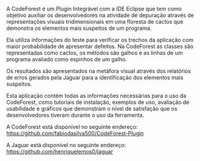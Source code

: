 A CodeForest é um Plugin Integrável com a IDE Eclipse que tem como objetivo auxiliar os desenvolvedores na atividade de depuração através de representações visuais tridimensionais em uma floresta de cactos que demonstra os elementos mais suspeitos de um programa.

Ela utiliza informações do teste para verificar os trechos da aplicação com maior probabilidade de apresentar defeitos. Na CodeForest as classes são representadas como cactos, os métodos são galhos e as linhas de um programa avaliado como espinhos de um galho.

Os resultados são apresentados na metáfora visual através dos relatórios de erros gerados pela Jaguar para a identificação dos elementos mais suspeitos.

Esta aplicação contém todas as informações necessárias para o uso da CodeForest, como tutoriais de instalação, exemplos de uso, avaliação
de usabilidade e gráficos que demonstram o nível de satisfação que os desenvolvedores tiveram durante o uso da ferramenta.

A CodeForest está disponível no seguinte endereço: https://github.com/fabiodasilva500/CodeForest-Plugin

A Jaguar está disponível no seguinte endereço:  https://github.com/henriquelemos0/jaguar